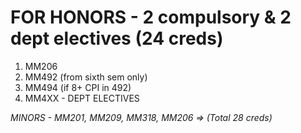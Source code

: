 # FOR HONORS - 2 compulsory & 2 dept electives (24 creds)
1. MM206
2. MM492 (from sixth sem only)
3. MM494 (if 8+ CPI in 492)
4. MM4XX - DEPT ELECTIVES

*MINORS - MM201, MM209, MM318, MM206 => (Total 28 creds)*